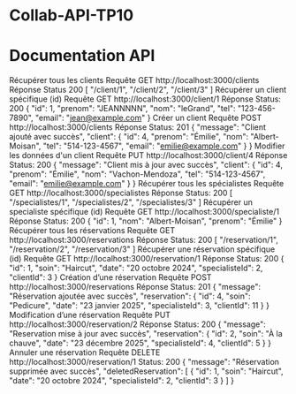 # Collab-API-TP10
# Documentation API
Récupérer tous les clients
Requête
GET http://localhost:3000/clients
Réponse
Status 200
[
    "/client/1",
    "/client/2",
    "/client/3"
]
Récupérer un client spécifique (id)
Requête
GET http://localhost:3000/client/1
Réponse 
Status: 200
{
    "id": 1,
    "prenom": "JEANNNNN",
    "nom": "leGrand",
    "tel": "123-456-7890",
    "email": "jean@example.com"
}
Créer un client
Requête
POST http://localhost:3000/clients
Réponse
Status: 201
{
    "message": "Client ajouté avec succès",
    "client": {
        "id": 4,
        "prenom": "Émilie",
        "nom": "Albert-Moisan",
        "tel": "514-123-4567",
        "email": "emilie@example.com"
    }
}
Modifier les données d'un client
Requête
PUT http://localhost:3000/client/4
Réponse
Status: 200
{
    "message": "Client mis à jour avec succès",
    "client": {
        "id": 4,
        "prenom": "Émilie",
        "nom": "Vachon-Mendoza",
        "tel": "514-123-4567",
        "email": "emilie@example.com"
    }
}
Récupérer tous les spécialistes
Requête
GET http://localhost:3000/specialistes
Réponse
Status: 200
[
    "/specialistes/1",
    "/specialistes/2",
    "/specialistes/3"
]
Récupérer un specialiste spécifique (id)
Requête
GET http://localhost:3000/specialiste/1
Réponse
Status: 200
{
    "id": 1,
    "nom": "Albert-Moisan",
    "prenom": "Émilie"
}
Récupérer tous les réservations
Requête
GET http://localhost:3000/reservations
Réponse
Status: 200
[
    "/reservation/1",
    "/reservation/2",
    "/reservation/3"
]
Récupérer une réservation spécifique (id)
Requête
GET http://localhost:3000/reservation/1
Réponse
Status: 200
{
    "id": 1,
    "soin": "Haircut",
    "date": "20 octobre 2024",
    "specialisteId": 2,
    "clientId": 3
}
Création d’une réservation
Requête
POST http://localhost:3000/reservations
Réponse
Status: 201
{
    "message": "Réservation ajoutée avec succès",
    "reservation": {
        "id": 4,
        "soin": "Pedicure",
        "date": "23  janvier 2025",
        "specialisteId": 3,
        "clientId": 11
    }
}
Modification d’une réservation
Requête
PUT http://localhost:3000/reservation/2
Réponse
Status: 200
{
    "message": "Reservation mise à jour avec succès",
    "reservation": {
        "id": 2,
        "soin": "À la chauve",
        "date": "23  décembre 2025",
        "specialisteId": 4,
        "clientId": 5
    }
}
Annuler une réservation
Requête
DELETE http://localhost:3000/reservation/1
Status: 200
{
    "message": "Réservation supprimée avec succès",
    "deletedReservation": [
        {
            "id": 1,
            "soin": "Haircut",
            "date": "20 octobre 2024",
            "specialisteId": 2,
            "clientId": 3
        }
    ]
}
